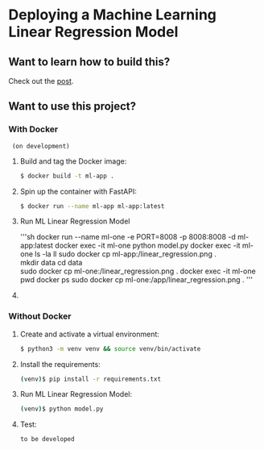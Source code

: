 # Deploying a Machine Learning Linear Regression Model

## Want to learn how to build this?

Check out the [post](https://scikit-learn.org/stable/modules/linear_model.html).

## Want to use this project?

### With Docker
     (on development)
     
1. Build and tag the Docker image:

    ```sh
    $ docker build -t ml-app .
    ```

2. Spin up the container with FastAPI:

    ```sh
    $ docker run --name ml-app ml-app:latest
    ```
3. Run ML Linear Regression Model 

     '''sh
       docker run --name ml-one -e PORT=8008 -p 8008:8008 -d ml-app:latest
       docker exec -it ml-one python model.py
       docker exec -it ml-one ls -la
       ll
       sudo docker cp ml-app:/linear_regression.png .       
       mkdir data
       cd data      
       sudo docker cp ml-one:/linear_regression.png .
       docker exec -it ml-one pwd
       docker ps
       sudo docker cp ml-one:/app/linear_regression.png .
     '''
4. 
### Without Docker

1. Create and activate a virtual environment:

    ```sh
    $ python3 -m venv venv && source venv/bin/activate
    ```

1. Install the requirements:

    ```sh
    (venv)$ pip install -r requirements.txt
    
    ```

1. Run ML Linear Regression Model:

    ```sh
    (venv)$ python model.py
    ```

1. Test:

    ```sh
    to be developed
    ```
